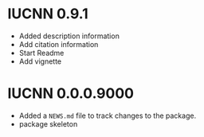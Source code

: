 # IUCNN 0.9.1

* Added description information
* Add citation information
* Start Readme
* Add vignette

# IUCNN 0.0.0.9000

* Added a `NEWS.md` file to track changes to the package.
* package skeleton
